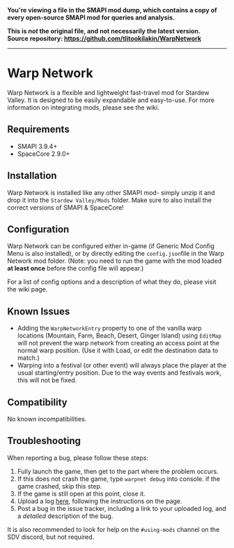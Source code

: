 **You're viewing a file in the SMAPI mod dump, which contains a copy of every open-source SMAPI mod
for queries and analysis.**

**This is _not_ the original file, and not necessarily the latest version.**  
**Source repository: https://github.com/tlitookilakin/WarpNetwork**

----

# Warp Network
Warp Network is a flexible and lightweight fast-travel mod for Stardew Valley. It is designed to be easily expandable and easy-to-use. For more information on integrating mods, please see the wiki.

## Requirements
* SMAPI 3.9.4+
* SpaceCore 2.9.0+

## Installation
Warp Network is installed like any other SMAPI mod- simply unzip it and drop it into the `Stardew Valley/Mods` folder. Make sure to also install the correct versions of SMAPI & SpaceCore!

## Configuration
Warp Network can be configured either in-game (if Generic Mod Config Menu is also installed), or by directly editing the `config.json`file in the Warp Network mod folder. (Note: you need to run the game with the mod loaded **at least once** before the config file will appear.)

For a list of config options and a description of what they do, please visit the wiki page.

## Known Issues
* Adding the `WarpNetworkEntry` property to one of the vanilla warp locations (Mountain, Farm, Beach, Desert, Ginger Island) using `EditMap` will not prevent the warp network from creating an access point at the normal warp position. (Use it with Load, or edit the destination data to match.)
* Warping into a festival (or other event) will always place the player at the usual starting/entry position. Due to the way events and festivals work, this will not be fixed.

## Compatibility
No known incompatibilities.

## Troubleshooting
When reporting a bug, please follow these steps:

1. Fully launch the game, then get to the part where the problem occurs.
2. If this does not crash the game, type `warpnet debug` into console. if the game crashed, skip this step.
3. If the game is still open at this point, close it.
4. Upload a log [here](https://smapi.io/log), following the instructions on the page.
5. Post a bug in the issue tracker, including a link to your uploaded log, and a *detailed* description of the bug. 

It is also recommended to look for help on the `#using-mods` channel on the SDV discord, but not required.

